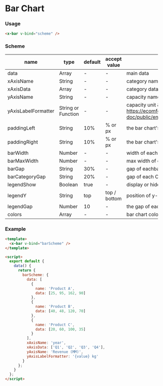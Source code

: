 # Bar Chart

### Usage

```html
<x-bar v-bind="scheme" />
```

### Scheme

| name                | type               | default | accept value | description                   |
| ------------------- | ------------------ | ------- | ------------ | ----------------------------- |
| data                | Array              | -       | -            | main data                     |
| xAxisName           | String             | -       | -            | category name                 |
| xAxisData           | Array              | -       | -            | category data                 |
| yAxisName           | String             | -       | -            | capacity name                 |
| yAxisLabelFormatter | String or Function | -       | -            | capacity unit & value. Example: https://ecomfe.github.io/echarts-doc/public/en/option.html#yAxis.axisLabel.formatter |
| paddingLeft         | String             | 10%     | % or px      | the bar chart's padding-left  |
| paddingRight        | String             | 10%     | % or px      | the bar chart's padding-right |
| barWidth            | Number             | -       | -            | width of each bar             |
| barMaxWidth         | Number             | -       | -            | max width of each bar         |
| barGap              | String             | 30%     | -            | gap of eachbar                |
| barCategoryGap      | String             | 20%     | -            | gap of each Category          |
| legendShow          | Boolean            | true    | -            | display or hide legend        |
| legendY             | String             | top     | top / bottom | position of y-axis of legend  |
| legendGap           | Number             | 10      | -            | the gap of each legend item   |
| colors              | Array              | -       | -            | bar chart color               |

### Example

```html
<template>
  <x-bar v-bind="barScheme" />
</template>

<script>
  export default {
    data() {
      return {
        barScheme: {
          data: [
            {
              name: 'Product A',
              data: [25, 95, 162, 90]
            },
            {
              name: 'Product B',
              data: [40, 48, 120, 70]
            },
            {
              name: 'Product C',
              data: [20, 60, 100, 35]
            }
          ],
          xAxisName: 'year',
          xAxisData: ['Q1', 'Q2', 'Q3', 'Q4'],
          yAxisName: 'Revenue (MM)',
          yAxisLabelFormatter: '{value} kg'
        }
      };
    }
  };
</script>
```
